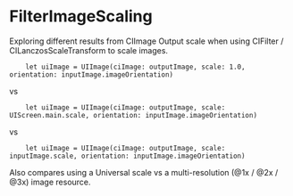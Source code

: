 # FilterImageScaling

Exploring different results from CIImage Output scale when using CIFilter / CILanczosScaleTransform to scale images.

		let uiImage = UIImage(ciImage: outputImage, scale: 1.0, orientation: inputImage.imageOrientation)

vs

		let uiImage = UIImage(ciImage: outputImage, scale: UIScreen.main.scale, orientation: inputImage.imageOrientation)

vs

		let uiImage = UIImage(ciImage: outputImage, scale: inputImage.scale, orientation: inputImage.imageOrientation)

Also compares using a Universal scale vs a multi-resolution (@1x / @2x / @3x) image resource.
